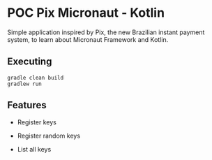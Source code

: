 # POC Pix Micronaut - Kotlin

Simple application inspired by Pix, the new Brazilian instant payment system, to learn about Micronaut Framework and Kotlin.

## Executing

```
gradle clean build
gradlew run
```



## Features

- Register keys

- Register random keys

- List all keys

  